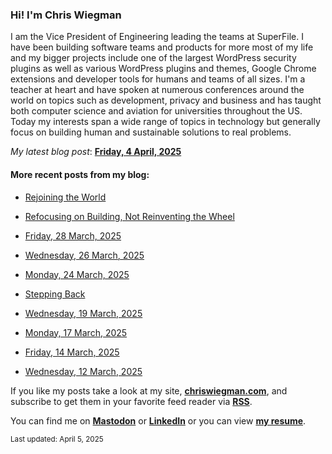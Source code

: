 ### Hi! I'm Chris Wiegman

I am the Vice President of Engineering leading the teams at SuperFile. I have been building software teams and products for more most of my life and my bigger projects include one of the largest WordPress security plugins as well as various WordPress plugins and themes, Google Chrome extensions and developer tools for humans and teams of all sizes. I'm a teacher at heart and have spoken at numerous conferences around the world on topics such as development, privacy and business and has taught both computer science and aviation for universities throughout the US. Today my interests span a wide range of topics in technology but generally focus on building human and sustainable solutions to real problems.

*My latest blog post*: **[Friday, 4 April, 2025](https://chriswiegman.com/2025/04/friday-4-april-2025/)**

#### More recent posts from my blog:



- [Rejoining the World](https://chriswiegman.com/2025/04/rejoining-the-world/)

- [Refocusing on Building, Not Reinventing the Wheel](https://chriswiegman.com/2025/03/refocusing-on-building-not-reinventing-the-wheel/)

- [Friday, 28 March, 2025](https://chriswiegman.com/2025/03/friday-28-march-2025/)

- [Wednesday, 26 March, 2025](https://chriswiegman.com/2025/03/wednesday-26-march-2025/)

- [Monday, 24 March, 2025](https://chriswiegman.com/2025/03/monday-24-march-2025/)

- [Stepping Back](https://chriswiegman.com/2025/03/stepping-back/)

- [Wednesday, 19 March, 2025](https://chriswiegman.com/2025/03/wednesday-19-march-2025/)

- [Monday, 17 March, 2025](https://chriswiegman.com/2025/03/monday-17-march-2025/)

- [Friday, 14 March, 2025](https://chriswiegman.com/2025/03/friday-14-march-2025/)

- [Wednesday, 12 March, 2025](https://chriswiegman.com/2025/03/wednesday-12-march-2025/)

If you like my posts take a look at my site, **[chriswiegman.com](https://chriswiegman.com/)**, and subscribe to get them in your favorite feed reader via **[RSS](https://chriswiegman.com/index.xml)**.

You can find me on **[Mastodon](https://mastodon.chriswiegman.com/@chris)** or **[LinkedIn](https://www.linkedin.com/in/chriswiegman)** or you can view **[my resume](https://cwie.co/resume)**.

<sub>Last updated: April 5, 2025</sub>
